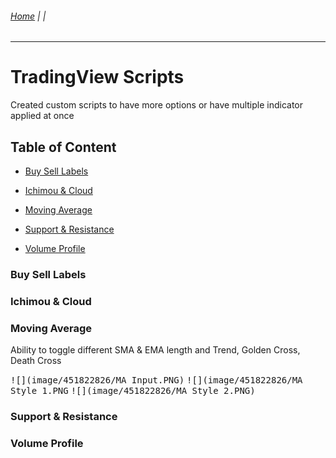 ###### [Home](https://github.com/RyKaj/PineScript/blob/master/README.md) |  |
------------

  

# TradingView Scripts

  

Created custom scripts to have more options or have multiple indicator applied at once

  

## Table of Content

- [Buy Sell Labels](#bsl)

- [Ichimou & Cloud](#ic)

- [Moving Average](#ma)

- [Support & Resistance](#sr)

- [Volume Profile](#vp)

  

<a  name="bsl"  />

### Buy Sell Labels

  

<a  name="ic"  />

### Ichimou & Cloud

  

<a  name="na"  />

### Moving Average
Ability to toggle different SMA & EMA length and Trend, Golden Cross, Death Cross

<kbd>![](image/451822826/MA Input.PNG)</kbd>
<kbd>![](image/451822826/MA Style 1.PNG</kbd>
<kbd>![](image/451822826/MA Style 2.PNG)</kbd>
  

<a  name="sr"  />

### Support & Resistance

  

<a  name="vp"  />

### Volume Profile